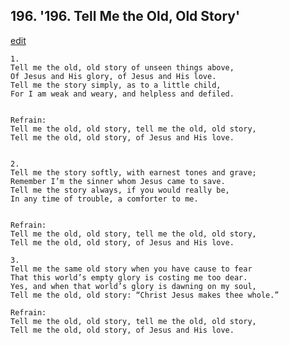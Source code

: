 
## 196.  '196. Tell Me the Old, Old Story'
[edit](https://docs.google.com/document/d/1riwdW8V3fxbaY_eClZo9rFmafsO3c7zC/edit?mode=html)






    1.
    Tell me the old, old story of unseen things above,
    Of Jesus and His glory, of Jesus and His love.
    Tell me the story simply, as to a little child,
    For I am weak and weary, and helpless and defiled.


    Refrain:
    Tell me the old, old story, tell me the old, old story,
    Tell me the old, old story, of Jesus and His love.


    2.
    Tell me the story softly, with earnest tones and grave;
    Remember I’m the sinner whom Jesus came to save.
    Tell me the story always, if you would really be,
    In any time of trouble, a comforter to me.


    Refrain:
    Tell me the old, old story, tell me the old, old story,
    Tell me the old, old story, of Jesus and His love.

    3.
    Tell me the same old story when you have cause to fear
    That this world’s empty glory is costing me too dear.
    Yes, and when that world’s glory is dawning on my soul,
    Tell me the old, old story: “Christ Jesus makes thee whole.”

    Refrain:
    Tell me the old, old story, tell me the old, old story,
    Tell me the old, old story, of Jesus and His love.

